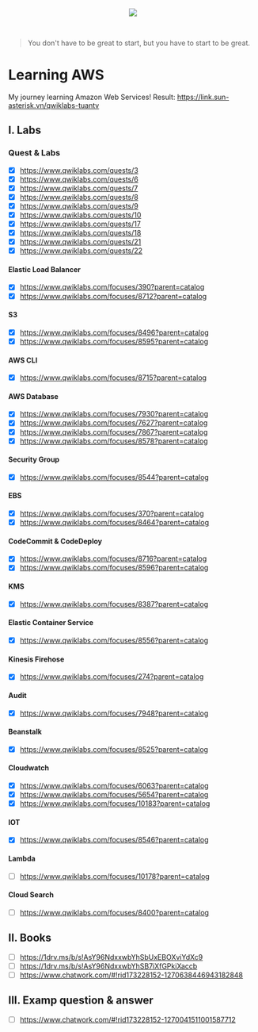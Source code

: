 <br/>
<p align="center">
  <img src="https://raw.githubusercontent.com/donnemartin/data-science-ipython-notebooks/master/images/aws.png">
</p>
<br/>

> You don't have to be great to start, but you have to start to be great.

# Learning AWS

My journey learning Amazon Web Services!
Result: https://link.sun-asterisk.vn/qwiklabs-tuantv


## I. Labs
### Quest & Labs

- [x] https://www.qwiklabs.com/quests/3
- [x] https://www.qwiklabs.com/quests/6
- [x] https://www.qwiklabs.com/quests/7
- [x] https://www.qwiklabs.com/quests/8
- [x] https://www.qwiklabs.com/quests/9
- [x] https://www.qwiklabs.com/quests/10
- [x] https://www.qwiklabs.com/quests/17
- [x] https://www.qwiklabs.com/quests/18
- [x] https://www.qwiklabs.com/quests/21
- [x] https://www.qwiklabs.com/quests/22

####  Elastic Load Balancer

- [x] https://www.qwiklabs.com/focuses/390?parent=catalog
- [x] https://www.qwiklabs.com/focuses/8712?parent=catalog

#### S3
- [x] https://www.qwiklabs.com/focuses/8496?parent=catalog
- [x] https://www.qwiklabs.com/focuses/8595?parent=catalog

#### AWS CLI
- [x] https://www.qwiklabs.com/focuses/8715?parent=catalog

#### AWS Database
- [x] https://www.qwiklabs.com/focuses/7930?parent=catalog
- [x] https://www.qwiklabs.com/focuses/7627?parent=catalog
- [x] https://www.qwiklabs.com/focuses/7867?parent=catalog
- [x] https://www.qwiklabs.com/focuses/8578?parent=catalog

#### Security Group
- [x] https://www.qwiklabs.com/focuses/8544?parent=catalog

#### EBS
- [x] https://www.qwiklabs.com/focuses/370?parent=catalog
- [x] https://www.qwiklabs.com/focuses/8464?parent=catalog

#### CodeCommit & CodeDeploy
- [x] https://www.qwiklabs.com/focuses/8716?parent=catalog
- [x] https://www.qwiklabs.com/focuses/8596?parent=catalog

#### KMS
- [x] https://www.qwiklabs.com/focuses/8387?parent=catalog

#### Elastic Container Service
- [x] https://www.qwiklabs.com/focuses/8556?parent=catalog

#### Kinesis Firehose
- [x] https://www.qwiklabs.com/focuses/274?parent=catalog

#### Audit
- [x] https://www.qwiklabs.com/focuses/7948?parent=catalog

#### Beanstalk
- [x] https://www.qwiklabs.com/focuses/8525?parent=catalog

#### Cloudwatch
- [x] https://www.qwiklabs.com/focuses/6063?parent=catalog
- [x] https://www.qwiklabs.com/focuses/5654?parent=catalog
- [x] https://www.qwiklabs.com/focuses/10183?parent=catalog

#### IOT
- [x] https://www.qwiklabs.com/focuses/8546?parent=catalog

#### Lambda
- [ ] https://www.qwiklabs.com/focuses/10178?parent=catalog

#### Cloud Search
- [ ] https://www.qwiklabs.com/focuses/8400?parent=catalog

## II. Books
- [ ] https://1drv.ms/b/s!AsY96NdxxwbYhSbUxEBOXviYdXc9
- [ ] https://1drv.ms/b/s!AsY96NdxxwbYhSB7iXfGPkiXaccb
- [ ] https://www.chatwork.com/#!rid173228152-1270638446943182848

## III. Examp question & answer
- [ ] https://www.chatwork.com/#!rid173228152-1270041511001587712
